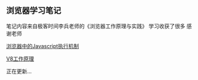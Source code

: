 ## 浏览器学习笔记

笔记内容来自极客时间李兵老师的《浏览器工作原理与实践》
学习收获了很多 感谢老师

[浏览器中的Javascript执行机制](https://github.com/llliyufeng/browser-note/issues/1)


[V8工作原理](https://github.com/llliyufeng/browser-note/issues/2)


正在更新...
